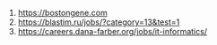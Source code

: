 1. https://bostongene.com
2. https://blastim.ru/jobs/?category=13&test=1
3. https://careers.dana-farber.org/jobs/it-informatics/
